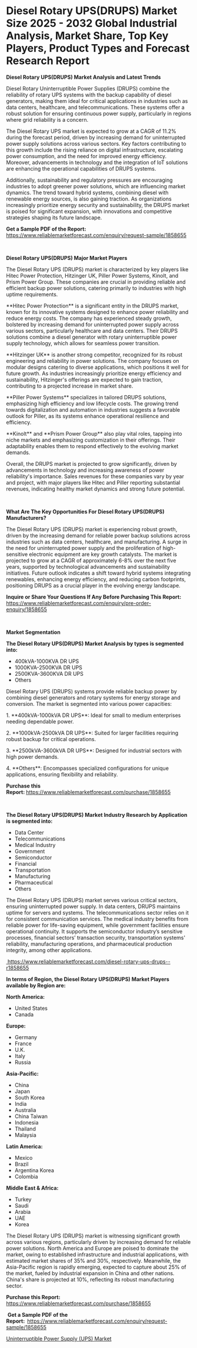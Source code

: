 <p><h1>Diesel Rotary UPS(DRUPS) Market Size 2025 - 2032 Global Industrial Analysis, Market Share, Top Key Players, Product Types and Forecast Research Report</h1></p><p><strong>Diesel Rotary UPS(DRUPS) Market Analysis and Latest Trends</strong></p>
<p><p>Diesel Rotary Uninterruptible Power Supplies (DRUPS) combine the reliability of rotary UPS systems with the backup capability of diesel generators, making them ideal for critical applications in industries such as data centers, healthcare, and telecommunications. These systems offer a robust solution for ensuring continuous power supply, particularly in regions where grid reliability is a concern.</p><p>The Diesel Rotary UPS market is expected to grow at a CAGR of 11.2% during the forecast period, driven by increasing demand for uninterrupted power supply solutions across various sectors. Key factors contributing to this growth include the rising reliance on digital infrastructure, escalating power consumption, and the need for improved energy efficiency. Moreover, advancements in technology and the integration of IoT solutions are enhancing the operational capabilities of DRUPS systems.</p><p>Additionally, sustainability and regulatory pressures are encouraging industries to adopt greener power solutions, which are influencing market dynamics. The trend toward hybrid systems, combining diesel with renewable energy sources, is also gaining traction. As organizations increasingly prioritize energy security and sustainability, the DRUPS market is poised for significant expansion, with innovations and competitive strategies shaping its future landscape.</p></p>
<p><strong>Get a Sample PDF of the Report:&nbsp;</strong> <a href="https://www.reliablemarketforecast.com/enquiry/request-sample/1858655?utm_campaign=2462&utm_medium=2&utm_source=Github&utm_content=ia&utm_term=14022025&utm_id=diesel-rotary-upsdrups">https://www.reliablemarketforecast.com/enquiry/request-sample/1858655</a></p>
<p>&nbsp;</p>
<p><strong>Diesel Rotary UPS(DRUPS) Major Market Players</strong></p>
<p><p>The Diesel Rotary UPS (DRUPS) market is characterized by key players like Hitec Power Protection, Hitzinger UK, Piller Power Systems, Kinolt, and Prism Power Group. These companies are crucial in providing reliable and efficient backup power solutions, catering primarily to industries with high uptime requirements.</p><p>**Hitec Power Protection** is a significant entity in the DRUPS market, known for its innovative systems designed to enhance power reliability and reduce energy costs. The company has experienced steady growth, bolstered by increasing demand for uninterrupted power supply across various sectors, particularly healthcare and data centers. Their DRUPS solutions combine a diesel generator with rotary uninterruptible power supply technology, which allows for seamless power transition.</p><p>**Hitzinger UK** is another strong competitor, recognized for its robust engineering and reliability in power solutions. The company focuses on modular designs catering to diverse applications, which positions it well for future growth. As industries increasingly prioritize energy efficiency and sustainability, Hitzinger's offerings are expected to gain traction, contributing to a projected increase in market share.</p><p>**Piller Power Systems** specializes in tailored DRUPS solutions, emphasizing high efficiency and low lifecycle costs. The growing trend towards digitalization and automation in industries suggests a favorable outlook for Piller, as its systems enhance operational resilience and efficiency.</p><p>**Kinolt** and **Prism Power Group** also play vital roles, tapping into niche markets and emphasizing customization in their offerings. Their adaptability enables them to respond effectively to the evolving market demands.</p><p>Overall, the DRUPS market is projected to grow significantly, driven by advancements in technology and increasing awareness of power reliability's importance. Sales revenues for these companies vary by year and project, with major players like Hitec and Piller reporting substantial revenues, indicating healthy market dynamics and strong future potential.</p></p>
<p>&nbsp;</p>
<p><strong>What Are The Key Opportunities For Diesel Rotary UPS(DRUPS) Manufacturers?</strong></p>
<p><p>The Diesel Rotary UPS (DRUPS) market is experiencing robust growth, driven by the increasing demand for reliable power backup solutions across industries such as data centers, healthcare, and manufacturing. A surge in the need for uninterrupted power supply and the proliferation of high-sensitive electronic equipment are key growth catalysts. The market is projected to grow at a CAGR of approximately 6-8% over the next five years, supported by technological advancements and sustainability initiatives. Future outlook indicates a shift toward hybrid systems integrating renewables, enhancing energy efficiency, and reducing carbon footprints, positioning DRUPS as a crucial player in the evolving energy landscape.</p></p>
<p><strong>Inquire or Share Your Questions If Any Before Purchasing This Report:</strong> <a href="https://www.reliablemarketforecast.com/enquiry/pre-order-enquiry/1858655?utm_campaign=2462&utm_medium=2&utm_source=Github&utm_content=ia&utm_term=14022025&utm_id=diesel-rotary-upsdrups">https://www.reliablemarketforecast.com/enquiry/pre-order-enquiry/1858655</a></p>
<p>&nbsp;</p>
<p><strong>Market Segmentation</strong></p>
<p><strong>The Diesel Rotary UPS(DRUPS) Market Analysis by types is segmented into:</strong></p>
<p><ul><li>400kVA-1000KVA DR UPS</li><li>1000KVA-2500KVA DR UPS</li><li>2500KVA-3600KVA DR UPS</li><li>Others</li></ul></p>
<p><p>Diesel Rotary UPS (DRUPS) systems provide reliable backup power by combining diesel generators and rotary systems for energy storage and conversion. The market is segmented into various power capacities: </p><p>1. **400kVA-1000kVA DR UPS**: Ideal for small to medium enterprises needing dependable power.</p><p>2. **1000kVA-2500kVA DR UPS**: Suited for larger facilities requiring robust backup for critical operations.</p><p>3. **2500kVA-3600kVA DR UPS**: Designed for industrial sectors with high power demands.</p><p>4. **Others**: Encompasses specialized configurations for unique applications, ensuring flexibility and reliability.</p></p>
<p><strong>Purchase this Report:&nbsp;</strong><a href="https://www.reliablemarketforecast.com/purchase/1858655?utm_campaign=2462&utm_medium=2&utm_source=Github&utm_content=ia&utm_term=14022025&utm_id=diesel-rotary-upsdrups">https://www.reliablemarketforecast.com/purchase/1858655</a></p>
<p>&nbsp;</p>
<p><strong>The Diesel Rotary UPS(DRUPS) Market Industry Research by Application is segmented into:</strong></p>
<p><ul><li>Data Center</li><li>Telecommunications</li><li>Medical Industry</li><li>Government</li><li>Semiconductor</li><li>Financial</li><li>Transportation</li><li>Manufacturing</li><li>Pharmaceutical</li><li>Others</li></ul></p>
<p><p>The Diesel Rotary UPS (DRUPS) market serves various critical sectors, ensuring uninterrupted power supply. In data centers, DRUPS maintains uptime for servers and systems. The telecommunications sector relies on it for consistent communication services. The medical industry benefits from reliable power for life-saving equipment, while government facilities ensure operational continuity. It supports the semiconductor industry’s sensitive processes, financial sectors’ transaction security, transportation systems' reliability, manufacturing operations, and pharmaceutical production integrity, among other applications.</p></p>
<p><a href="https://www.reliablemarketforecast.com/diesel-rotary-ups-drups--r1858655?utm_campaign=2462&utm_medium=2&utm_source=Github&utm_content=ia&utm_term=14022025&utm_id=diesel-rotary-upsdrups">&nbsp;https://www.reliablemarketforecast.com/diesel-rotary-ups-drups--r1858655</a></p>
<p><strong>In terms of Region, the Diesel Rotary UPS(DRUPS) Market Players available by Region are:</strong></p>
<p>
    <p> <strong> North America: </strong>
        <ul>
            <li>United States</li>
            <li>Canada</li>
        </ul>
        </p> 
    <p> <strong> Europe: </strong>
        <ul>
            <li>Germany</li>
            <li>France</li>
            <li>U.K.</li>
            <li>Italy</li>
            <li>Russia</li>
        </ul>
        </p> 
    <p> <strong> Asia-Pacific: </strong>
        <ul>
            <li>China</li>
            <li>Japan</li>
            <li>South Korea</li>
            <li>India</li>
            <li>Australia</li>
            <li>China Taiwan</li>
            <li>Indonesia</li>
            <li>Thailand</li>
            <li>Malaysia</li>
        </ul>
        </p> 
    <p> <strong> Latin America: </strong>
        <ul>
            <li>Mexico</li>
            <li>Brazil</li>
            <li>Argentina Korea</li>
            <li>Colombia</li>
        </ul>
        </p> 
    <p> <strong> Middle East & Africa: </strong>
        <ul>
            <li>Turkey</li>
            <li>Saudi</li>
            <li>Arabia</li>
            <li>UAE</li>
            <li>Korea</li>
        </ul>
    </p>
    </p>
<p><p>The Diesel Rotary UPS (DRUPS) market is witnessing significant growth across various regions, particularly driven by increasing demand for reliable power solutions. North America and Europe are poised to dominate the market, owing to established infrastructure and industrial applications, with estimated market shares of 35% and 30%, respectively. Meanwhile, the Asia-Pacific region is rapidly emerging, expected to capture about 25% of the market, fueled by industrial expansion in China and other nations. China's share is projected at 10%, reflecting its robust manufacturing sector.</p></p>
<p><strong>Purchase this Report: </strong><a href="https://www.reliablemarketforecast.com/purchase/1858655?utm_campaign=2462&utm_medium=2&utm_source=Github&utm_content=ia&utm_term=14022025&utm_id=diesel-rotary-upsdrups">https://www.reliablemarketforecast.com/purchase/1858655</a></p>
<p>&nbsp;<strong>Get a Sample PDF of the Report:&nbsp;&nbsp;</strong><a href="https://www.reliablemarketforecast.com/enquiry/request-sample/1858655?utm_campaign=2462&utm_medium=2&utm_source=Github&utm_content=ia&utm_term=14022025&utm_id=diesel-rotary-upsdrups">https://www.reliablemarketforecast.com/enquiry/request-sample/1858655</a></p>
<p><strong></strong></p>
<p><p><a href="https://github.com/mathastilley812967/Market-Research-Report-List-1/blob/main/uninterruptible-power-supply-ups-market.md?utm_campaign=2462&utm_medium=2&utm_source=Github&utm_content=ia&utm_term=14022025&utm_id=diesel-rotary-upsdrups">Uninterruptible Power Supply (UPS) Market</a></p></p>